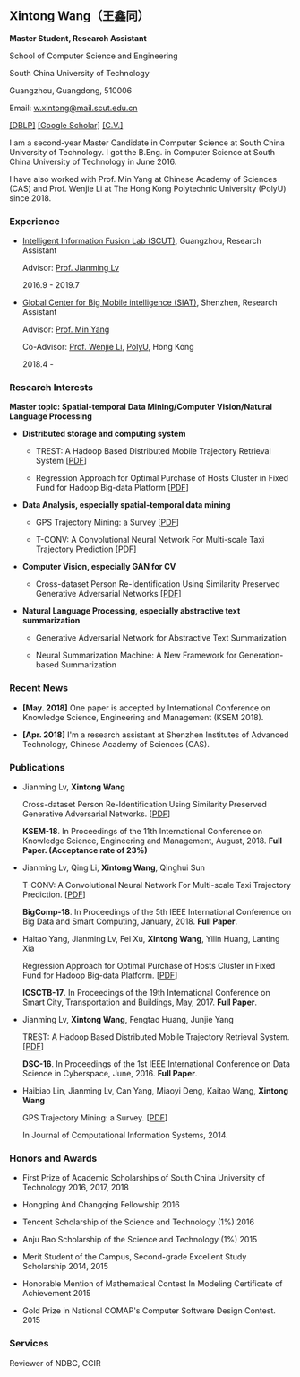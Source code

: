 ## Xintong Wang（王鑫同）

**Master Student, Research Assistant**

School of Computer Science and Engineering

South China University of Technology

Guangzhou, Guangdong, 510006

Email: w.xintong@mail.scut.edu.cn

[[DBLP]](http://dblp.org/pers/hd/w/Wang:Xintong) [[Google Scholar]](https://scholar.google.com/citations?user=xYfO9VEAAAAJ&hl=en) [[C.V.]](https://docs.google.com/viewer?a=v&pid=sites&srcid=ZGVmYXVsdGRvbWFpbnx4aW50b25naG9tZXxneDo1OGQwNjI3OGYxMjZkZDhl)

I am a second-year Master Candidate in Computer Science at South China University of Technology.  I got the B.Eng. in Computer Science at South China University of Technology in June 2016. 

I have also worked with Prof. Min Yang at Chinese Academy of Sciences (CAS)  and Prof. Wenjie Li at The Hong Kong Polytechnic University (PolyU) since 2018.

### Experience

- [Intelligent Information Fusion Lab (SCUT)](https://so-link.org/), Guangzhou, Research Assistant
  
  Advisor: [Prof. Jianming Lv](https://blog.so-link.org/team/jmlv.html)

  2016.9 - 2019.7

- [Global Center for Big Mobile intelligence (SIAT)](http://bmi.siat.ac.cn/), Shenzhen, Research Assistant

  Advisor: [Prof. Min Yang](http://minyang.me/)
  
  Co-Advisor: [Prof. Wenjie Li](http://www4.comp.polyu.edu.hk/~cswjli/), [PolyU](http://www.polyu.edu.hk/), Hong Kong

  2018.4 -  


### Research Interests

**Master topic: Spatial-temporal Data Mining/Computer Vision/Natural Language Processing**

- **Distributed storage and computing system**

    - TREST: A Hadoop Based Distributed Mobile Trajectory Retrieval System [[PDF](https://www.computer.org/csdl/proceedings/dsc/2016/1192/00/1192a341-abs.html)]

    - Regression Approach for Optimal Purchase of Hosts Cluster in Fixed Fund for Hadoop Big-data Platform [[PDF](http://waset.org/publications/10007684)]

- **Data Analysis, especially spatial-temporal data mining**

    - GPS Trajectory Mining: a Survey [[PDF](https://s3.amazonaws.com/academia.edu.documents/37472181/GPS_Trajectory_Mininga_Survey.pdf?AWSAccessKeyId=AKIAIWOWYYGZ2Y53UL3A&Expires=1529326425&Signature=7Pbfx1h5LtYl4BaSycfENTzx6Og%3D&response-content-disposition=inline%3B%20filename%3DGPS_Trajectory_Mining_a_Survey.pdf)]

    - T-CONV: A Convolutional Neural Network For Multi-scale Taxi Trajectory Prediction [[PDF](https://www.computer.org/csdl/proceedings/bigcomp/2018/3649/00/364901a082.pdf)]

- **Computer Vision, especially GAN for CV**

    - Cross-dataset Person Re-Identification Using Similarity Preserved Generative Adversarial Networks [[PDF](https://arxiv.org/abs/1806.04533)]


- **Natural Language Processing, especially abstractive text summarization**

    - Generative Adversarial Network for Abstractive Text Summarization 

    - Neural Summarization Machine: A New Framework for Generation-based Summarization


### Recent News

- **[May. 2018]** One paper is accepted by International Conference on Knowledge Science, Engineering and Management (KSEM 2018).

- **[Apr. 2018]** I'm a research assistant at Shenzhen Institutes of Advanced Technology, Chinese Academy of Sciences (CAS).

### Publications
- Jianming Lv, **Xintong Wang**
    
  Cross-dataset Person Re-Identification Using Similarity Preserved Generative Adversarial Networks. [[PDF](https://arxiv.org/abs/1806.04533)]

  **KSEM-18**. In Proceedings of the 11th International Conference on Knowledge Science, Engineering and Management, August, 2018. **Full Paper. (Acceptance rate of 23%)**

- Jianming Lv, Qing Li, **Xintong Wang**, Qinghui Sun

  T-CONV: A Convolutional Neural Network For Multi-scale Taxi Trajectory Prediction. [[PDF](https://www.computer.org/csdl/proceedings/bigcomp/2018/3649/00/364901a082.pdf)]
  
  **BigComp-18**. In Proceedings of the 5th IEEE International Conference on Big Data and Smart Computing, January, 2018. **Full Paper**. 
  
- Haitao Yang, Jianming Lv, Fei Xu, **Xintong Wang**, Yilin Huang, Lanting Xia
  
  Regression Approach for Optimal Purchase of Hosts Cluster in Fixed Fund for Hadoop Big-data Platform. [[PDF](http://waset.org/publications/10007684)]
          
  **ICSCTB-17**. In Proceedings of the 19th International Conference on Smart City, Transportation and Buildings, May, 2017. **Full Paper**.

- Jianming Lv, **Xintong Wang**, Fengtao Huang, Junjie Yang
  
  TREST: A Hadoop Based Distributed Mobile Trajectory Retrieval System. [[PDF](https://www.computer.org/csdl/proceedings/dsc/2016/1192/00/1192a341-abs.html)]
          
  **DSC-16**. In Proceedings of the 1st IEEE International Conference on Data Science in Cyberspace, June, 2016. **Full Paper**. 

- Haibiao Lin, Jianming Lv, Can Yang, Miaoyi Deng, Kaitao Wang, **Xintong Wang**
  
  GPS Trajectory Mining: a Survey.  [[PDF](https://s3.amazonaws.com/academia.edu.documents/37472181/GPS_Trajectory_Mininga_Survey.pdf?AWSAccessKeyId=AKIAIWOWYYGZ2Y53UL3A&Expires=1529326425&Signature=7Pbfx1h5LtYl4BaSycfENTzx6Og%3D&response-content-disposition=inline%3B%20filename%3DGPS_Trajectory_Mining_a_Survey.pdf)]

  In  Journal of Computational Information Systems, 2014. 

### Honors and Awards
 - First Prize of Academic Scholarships of South China University of Technology 2016, 2017, 2018
 
 - Hongping And Changqing Fellowship 2016
 
 - Tencent Scholarship of the Science and Technology (1%) 2016
 
 - Anju Bao Scholarship of the Science and Technology (1%) 2015
 
 - Merit Student of the Campus, Second-grade Excellent Study Scholarship 2014, 2015
 
 - Honorable Mention of Mathematical Contest In Modeling Certificate of Achievement 2015
 
 - Gold Prize in National COMAP's Computer Software Design Contest. 2015
 
### Services
 Reviewer of NDBC, CCIR
